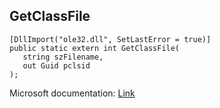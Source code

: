 ## GetClassFile

```
[DllImport("ole32.dll", SetLastError = true)]
public static extern int GetClassFile(
   string szFilename,
   out Guid pclsid
);
```

Microsoft documentation: [Link](https://learn.microsoft.com/en-us/windows/win32/api/objbase/nf-objbase-getclassfile)
